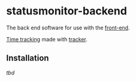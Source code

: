 # statusmonitor-backend

The back end software for use with the [front-end](https://github.com/boatware/statusmonitor-frontend).

[Time tracking](./.tracker.csv) made with [tracker](https://github.com/boatware/tracker).

## Installation

*tbd*
